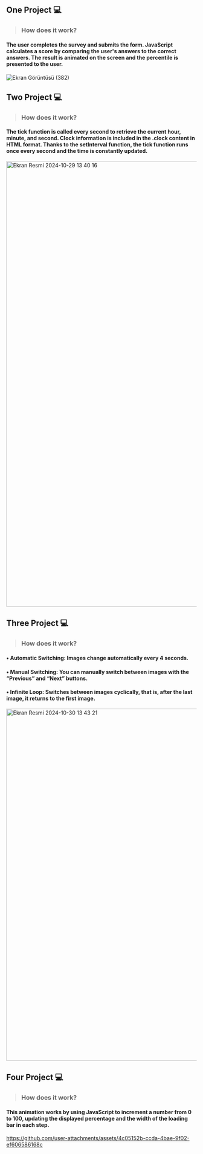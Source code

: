 ## One Project 💻
>### How does it work?
#### The user completes the survey and submits the form. JavaScript calculates a score by comparing the user's answers to the correct answers. The result is animated on the screen and the percentile is presented to the user.
![Ekran Görüntüsü (382)](https://github.com/user-attachments/assets/6f41d2c5-e620-4413-a3c8-33c3366ce75b)

## Two Project 💻
>### How does it work?
#### The tick function is called every second to retrieve the current hour, minute, and second. Clock information is included in the .clock content in HTML format. Thanks to the setInterval function, the tick function runs once every second and the time is constantly updated.
<img width="1179" alt="Ekran Resmi 2024-10-29 13 40 16" src="https://github.com/user-attachments/assets/f9260548-fd02-479b-9764-e991d457473b">

## Three Project 💻
>### How does it work?
#### • Automatic Switching: Images change automatically every 4 seconds.
#### • Manual Switching: You can manually switch between images with the “Previous” and “Next” buttons.
#### • Infinite Loop: Switches between images cyclically, that is, after the last image, it returns to the first image.
<img width="932" alt="Ekran Resmi 2024-10-30 13 43 21" src="https://github.com/user-attachments/assets/3321bef0-f619-40f4-ab4f-f4138e0e5c02">

## Four Project 💻
>### How does it work?
#### This animation works by using JavaScript to increment a number from 0 to 100, updating the displayed percentage and the width of the loading bar in each step.
https://github.com/user-attachments/assets/4c05152b-ccda-4bae-9f02-ef606586168c




